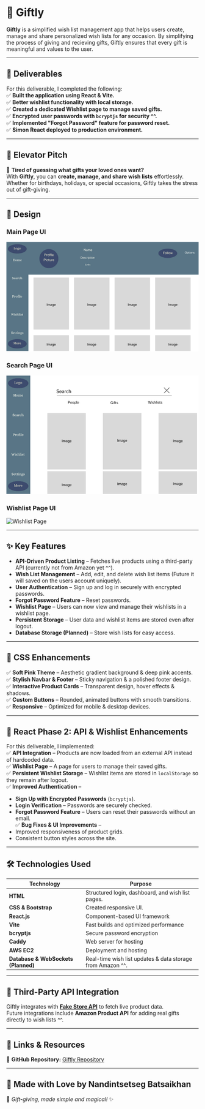 # 🎁 Giftly 

**Giftly** is a simplified wish list management app that helps users create, manage and share personalized wish lists for any occasion. By simplifying the process of giving and recieving gifts, Giftly ensures that every gift is meaningful and values to the user. 

---

## **📌 Deliverables**
For this deliverable, I completed the following:  
✅ **Built the application using React & Vite.**  
✅ **Better wishlist functionality with local storage.**  
✅ **Created a dedicated Wishlist page to manage saved gifts.**  
✅ **Encrypted user passwords with `bcryptjs` for security ^^.**  
✅ **Implemented "Forgot Password" feature for password reset.**  
✅ **Simon React deployed to production environment.**  

---

## **🚀 Elevator Pitch**
🎁 **Tired of guessing what gifts your loved ones want?**  
With **Giftly**, you can **create, manage, and share wish lists** effortlessly. Whether for birthdays, holidays, or special occasions, Giftly takes the stress out of gift-giving.

---

## **🎨 Design**
### **Main Page UI**
![Main Page](public/images/MainPage.png)

### **Search Page UI**
![Search Page](public/images/Search.png)

### **Wishlist Page UI**
![Wishlist Page](public/images/Wishlist.png)

---

## **✨ Key Features**
- **API-Driven Product Listing** – Fetches live products using a third-party API (currently not from Amazon yet ^^).  
- **Wish List Management** – Add, edit, and delete wish list items (Future it will saved on the users account uniquely).  
- **User Authentication** – Sign up and log in securely with encrypted passwords.  
- **Forgot Password Feature** – Reset passwords.  
- **Wishlist Page** – Users can now view and manage their wishlists in a wishlist page.  
- **Persistent Storage** – User data and wishlist items are stored even after logout.  
- **Database Storage (Planned)** – Store wish lists for easy access.  

---

## **🎀 CSS Enhancements**
✅ **Soft Pink Theme** – Aesthetic gradient background & deep pink accents.  
✅ **Stylish Navbar & Footer** – Sticky navigation & a polished footer design.  
✅ **Interactive Product Cards** – Transparent design, hover effects & shadows.  
✅ **Custom Buttons** – Rounded, animated buttons with smooth transitions.  
✅ **Responsive** – Optimized for mobile & desktop devices.  

---

## 📌 **React Phase 2: API & Wishlist Enhancements**  

For this deliverable, I implemented:  
✅ **API Integration** – Products are now loaded from an external API instead of hardcoded data.  
✅ **Wishlist Page** – A page for users to manage their saved gifts.  
✅ **Persistent Wishlist Storage** – Wishlist items are stored in `localStorage` so they remain after logout.  
✅ **Improved Authentication** –  
  - **Sign Up with Encrypted Passwords** (`bcryptjs`).  
  - **Login Verification** – Passwords are securely checked.  
  - **Forgot Password Feature** – Users can reset their passwords without an email.  
✅ **Bug Fixes & UI Improvements** –  
  - Improved responsiveness of product grids.  
  - Consistent button styles across the site.  

---

## **🛠️ Technologies Used**
| Technology | Purpose |
|------------|---------|
| **HTML** | Structured login, dashboard, and wish list pages. |
| **CSS & Bootstrap** | Created responsive UI. |
| **React.js** | Component-based UI framework |
| **Vite** | Fast builds and optimized performance |
| **bcryptjs** | Secure password encryption |
| **Caddy** | Web server for hosting |
| **AWS EC2** | Deployment and hosting |
| **Database & WebSockets (Planned)** | Real-time wish list updates & data storage from Amazon ^^. |  

---

## **🔗 Third-Party API Integration**
Giftly integrates with **[Fake Store API](https://fakestoreapi.com/)** to fetch live product data.  
Future integrations include **Amazon Product API** for adding real gifts directly to wish lists ^^.

---

## **📎 Links & Resources**
🔗 **GitHub Repository:** [Giftly Repository](https://github.com/nandinnnnnnnnnnnn/Startup)  

---

## **💖 Made with Love by Nandintsetseg Batsaikhan**
🎀 _Gift-giving, made simple and magical!_ ✨  
